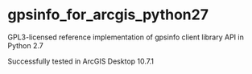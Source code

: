 # gpsinfo_for_arcgis_python27

GPL3-licensed reference implementation of gpsinfo client library API in Python 2.7 

Successfully tested in ArcGIS Desktop 10.7.1
